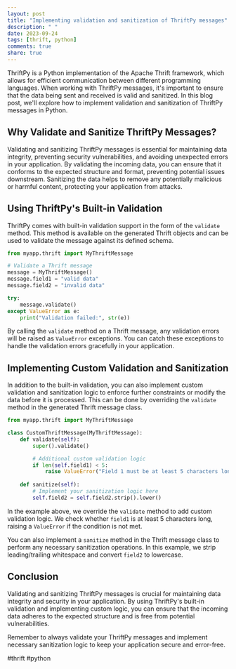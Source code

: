 ```yaml
---
layout: post
title: "Implementing validation and sanitization of ThriftPy messages"
description: " "
date: 2023-09-24
tags: [thrift, python]
comments: true
share: true
---
```


ThriftPy is a Python implementation of the Apache Thrift framework, which allows for efficient communication between different programming languages. When working with ThriftPy messages, it's important to ensure that the data being sent and received is valid and sanitized. In this blog post, we'll explore how to implement validation and sanitization of ThriftPy messages in Python.

## Why Validate and Sanitize ThriftPy Messages?

Validating and sanitizing ThriftPy messages is essential for maintaining data integrity, preventing security vulnerabilities, and avoiding unexpected errors in your application. By validating the incoming data, you can ensure that it conforms to the expected structure and format, preventing potential issues downstream. Sanitizing the data helps to remove any potentially malicious or harmful content, protecting your application from attacks.

## Using ThriftPy's Built-in Validation

ThriftPy comes with built-in validation support in the form of the `validate` method. This method is available on the generated Thrift objects and can be used to validate the message against its defined schema. 

```python
from myapp.thrift import MyThriftMessage

# Validate a Thrift message
message = MyThriftMessage()
message.field1 = "valid data"
message.field2 = "invalid data"

try:
    message.validate()
except ValueError as e:
    print("Validation failed:", str(e))
```

By calling the `validate` method on a Thrift message, any validation errors will be raised as `ValueError` exceptions. You can catch these exceptions to handle the validation errors gracefully in your application.

## Implementing Custom Validation and Sanitization

In addition to the built-in validation, you can also implement custom validation and sanitization logic to enforce further constraints or modify the data before it is processed. This can be done by overriding the `validate` method in the generated Thrift message class.

```python
from myapp.thrift import MyThriftMessage

class CustomThriftMessage(MyThriftMessage):
    def validate(self):
        super().validate()

        # Additional custom validation logic
        if len(self.field1) < 5:
            raise ValueError("Field 1 must be at least 5 characters long")
    
    def sanitize(self):
        # Implement your sanitization logic here
        self.field2 = self.field2.strip().lower()
```

In the example above, we override the `validate` method to add custom validation logic. We check whether `field1` is at least 5 characters long, raising a `ValueError` if the condition is not met.

You can also implement a `sanitize` method in the Thrift message class to perform any necessary sanitization operations. In this example, we strip leading/trailing whitespace and convert `field2` to lowercase.

## Conclusion

Validating and sanitizing ThriftPy messages is crucial for maintaining data integrity and security in your application. By using ThriftPy's built-in validation and implementing custom logic, you can ensure that the incoming data adheres to the expected structure and is free from potential vulnerabilities.

Remember to always validate your ThriftPy messages and implement necessary sanitization logic to keep your application secure and error-free.

#thrift #python